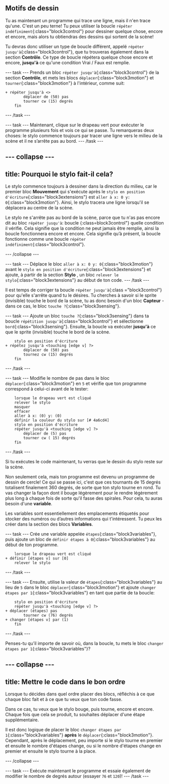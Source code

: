 ## Motifs de dessin

Tu as maintenant un programme qui trace une ligne, mais il n'en trace qu'une. C'est un peu terne! Tu peux utiliser la boucle `répéter indéfiniment`{:class="block3control"} pour dessiner quelque chose, encore et encore, mais alors tu obtiendras des dessins qui sortent de la scène!

Tu devras donc utiliser un type de boucle différent, appelé `répéter jusqu'à`{:class="block3control"}, que tu trouveras également dans la section **Contrôle**. Ce type de boucle répétera quelque chose encore et encore, **jusqu'à** ce qu'une condition Vrai / Faux est remplie.

--- task --- Prends un bloc `répéter jusqu'à`{:class="block3control"} de la section **Contrôle**, et mets les blocs `déplacer`{:class="block3motion"} et `tourner`{:class="block3motion"} à l'intérieur, comme suit:

```blocks3
+ répéter jusqu'à <> 
        déplacer de (50) pas
        tourner cw (15) degrés
    fin
```

--- /task ---

--- task --- Maintenant, clique sur le drapeau vert pour exécuter le programme plusieurs fois et vois ce qui se passe. Tu remarqueras deux choses: le stylo commence toujours par tracer une ligne vers le milieu de la scène et il ne s’arrête pas au bord. --- /task ---

--- collapse ---
---
title: Pourquoi le stylo fait-il cela?
---

Le stylo commence toujours à dessiner dans la direction du milieu, car le premier bloc **Mouvement** qui s'exécute après le `stylo en position d'écriture`{:class="block3extensions"} est `aller à x: 0 y: 0`{:class="block3motion"}. Ainsi, le stylo tracera une ligne lorsqu'il se déplacera au centre de la scène.

Le stylo ne s'arrête pas au bord de la scène, parce que tu n'as pas encore dit au bloc `répéter jusqu'à`: boucle {:class=block3control"} quelle condition il vérifie. Cela signifie que la condition ne peut jamais être remplie, ainsi la boucle fonctionnera encore et encore. Cela signifie qu’à présent, la boucle fonctionne comme une boucle `répéter indéfiniment`{:class="block3control"}.

--- /collapse ---

--- task --- Déplace le bloc `aller à x: 0 y: 0`{:class="block3motion"} avant le `stylo en position d'écriture`{:class="block3extensions"} et ajoute, à partir de la section **Stylo** , un bloc `relever le stylo`{:class="block3extensions"} au début de ton code. --- /task ---

Il est temps de corriger ta boucle `répéter jusqu'à`{:class ="block3control"} pour qu'elle s'arrête quand tu le désires. Tu cherches à savoir si le sprite (invisible) touche le bord de la scène, tu as donc besoin d'un bloc **Capteur** - dans ce cas, le bloc `touche ?`{:class="block3sensing"}.

--- task --- Ajoute un bloc `touche ?`{:class="block3sensing"} dans ta boucle `répétition jusqu'à`{:class="block3control"} et sélectionne `bord`{:class="block3sensing"}. Ensuite, la boucle va exécuter **jusqu'à** ce que le sprite (invisible) touche le bord de la scène.

```blocks3
    stylo en position d'écriture
+ répétez jusqu'à <touching [edge v] ?> 
        déplacer de (50) pas
        tournez cw (15) degrés
    fin
```

--- /task ---

--- task --- Modifie le nombre de pas dans le bloc `déplacer`{:class="block3motion"} en `5` et vérifie que ton programme correspond à celui-ci avant de le tester:

```blocks3
    lorsque le drapeau vert est cliqué
    relever le stylo
    masquer
    effacer
    aller à x: (0) y: (0)
    définir la couleur du stylo sur [# 4a6cd4]
    stylo en position d'écriture
    répéter jusqu'à <touching [edge v] ?> 
        déplacer de (5) pas
        tourner cw ( 15) degrés
    fin
```

--- /task ---

Si tu exécutes le code maintenant, tu verras que le dessin du stylo reste sur la scène.

Non seulement cela, mais ton programme est devenu un programme de dessin de cercle! Ce qui se passe ici, c'est que ces tournants de 15 degrés totalisent finalement 360 degrés, de sorte que ton stylo tourne en rond. Tu vas changer la façon dont il bouge légèrement pour le rendre légèrement plus long à chaque fois de sorte qu'il fasse des spirales. Pour cela, tu auras besoin d'une **variable**.

Les variables sont essentiellement des emplacements étiquetés pour stocker des numéros ou d’autres informations qui t'intéressent. Tu peux les créer dans la section des blocs **Variables**.

--- task --- Crée une variable appelée `étapes`{:class="block3variables"}, puis ajoute un bloc de `définir étapes à 0`{:class="block3variables"} au début de ton programme.

```blocks3
    lorsque le drapeau vert est cliqué
+ définir [étapes v] sur [0]
    relever le stylo
```

--- /task ---

--- task --- Ensuite, utilise la valeur de `étapes`{:class="block3variables"} au lieu de `5` dans le bloc `déplacer`{:class="block3motion"} et ajoute `changer étapes par 1`{:class="block3variables"} en tant que partie de ta boucle:

```blocks3
    stylo en position d'écriture
    répéter jusqu'à <touching [edge v] ?> 
+ déplacer (étapes) pas
        tourner cw (76) degrés
+ changer [étapes v] par (1)
    fin
```

--- /task ---

Penses-tu qu’il importe de savoir où, dans la boucle, tu mets le bloc `changer étapes par 1`{:class="block3variables"}?

--- collapse ---
---
title: Mettre le code dans le bon ordre
---

Lorsque tu décides dans quel ordre placer des blocs, réfléchis à ce que chaque bloc fait et à ce que tu veux que ton code fasse.

Dans ce cas, tu veux que le stylo bouge, puis tourne, encore et encore. Chaque fois que cela se produit, tu souhaites déplacer d'une étape supplémentaire.

Il est donc logique de placer le bloc `changer étapes par 1`{:class="block3variables"} **après** le `déplacer`{:class="block3motion"}. Cependant, après le déplacement, peu importe si le stylo tourne en premier et ensuite le nombre d'étapes change, ou si le nombre d'étapes change en premier et ensuite le stylo tourne à la place.

--- /collapse ---

--- task --- Exécute maintenant le programme et essaie également de modifier le nombre de degrés autour (essayer `76` et `120`)! --- /task ---
